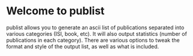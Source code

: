 
# Welcome to publist

publist allows you to generate an ascii list of publications separated into various categories (ISI, book, etc). It will also output statistics
(number of publications in each category). There are various options to tweak the format and style of the output list, as well as what is included.
